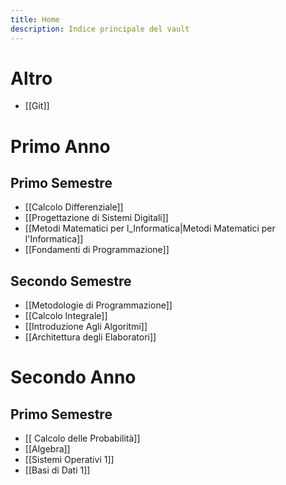 ```yaml
---
title: Home
description: Indice principale del vault
---
```

# Altro

- [[Git]]

# Primo Anno

## Primo Semestre

- [[Calcolo Differenziale]]
- [[Progettazione di Sistemi Digitali]]
- [[Metodi Matematici per l_Informatica|Metodi Matematici per l'Informatica]]
- [[Fondamenti di Programmazione]]

## Secondo Semestre

- [[Metodologie di Programmazione]]
- [[Calcolo Integrale]]
- [[Introduzione Agli Algoritmi]]
- [[Architettura degli Elaboratori]]

# Secondo Anno

## Primo Semestre

- [[ Calcolo delle Probabilità]]
- [[Algebra]]
- [[Sistemi Operativi 1]]
- [[Basi di Dati 1]]